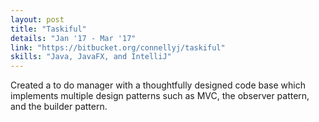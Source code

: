 ```yaml
---
layout: post
title: "Taskiful"
details: "Jan '17 - Mar '17"
link: "https://bitbucket.org/connellyj/taskiful"
skills: "Java, JavaFX, and IntelliJ"
---
```


Created a to do manager with a thoughtfully designed code base which implements multiple design patterns such as MVC, the observer pattern, and the builder pattern.
